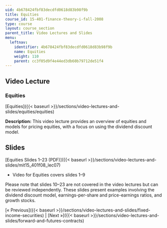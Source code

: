 ```yaml
---
uid: 4b678424fbf83decdfd0618d83b98f9b
title: Equities
course_id: 15-401-finance-theory-i-fall-2008
type: course
layout: course_section
parent_title: Video Lectures and Slides
menu:
  leftnav:
    identifier: 4b678424fbf83decdfd0618d83b98f9b
    name: Equities
    weight: 110
    parent: cc3f05d9f4e44ed3db60b79712de51f4
---
```


Video Lecture
-------------

### Equities

[Equities]({{< baseurl >}}/sections/video-lectures-and-slides/equities/equities)

**Description:** This video lecture provides an overview of equities and models for pricing equities, with a focus on using the dividend discount model.

Slides
------

[Equities Slides 1–23 (PDF)]({{< baseurl >}}/sections/video-lectures-and-slides/mit15_401f08_lec07)

*   Video for Equities covers slides 1–9

Please note that slides 10–23 are not covered in the video lectures but can be reviewed independently. These slides present examples involving the dividend discount model, earnings-per-share and price-earnings ratios, and growth stocks.

[« Previous]({{< baseurl >}}/sections/video-lectures-and-slides/fixed-income-securities) | [Next »]({{< baseurl >}}/sections/video-lectures-and-slides/forward-and-futures-contracts)